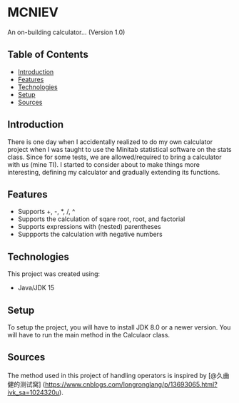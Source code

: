 # MCNIEV
An on-building calculator... (Version 1.0)

## Table of Contents
* [Introduction](#Introduction)
* [Features](#Features)
* [Technologies](#Technologies)
* [Setup](#Setup)
* [Sources](#Sources)

## Introduction
There is one day when I accidentally realized to do my own calculator project when I was taught to use the Minitab statistical software on the stats class. Since for some tests, we are allowed/required to bring a calculator with us (mine TI). I started to consider about to make things more interesting, defining my calculator and gradually extending its functions.

## Features
* Supports +, -, *, /, ^
* Supports the calculation of sqare root, root, and factorial
* Supports expressions with (nested) parentheses
* Suppports the calculation with negative numbers

## Technologies
This project was created using:
* Java/JDK 15

## Setup
To setup the project, you will have to install JDK 8.0 or a newer version. You will have to run the main method in the Calculaor class.

## Sources
The method used in this project of handling operators is inspired by [@久曲健的测试窝] (https://www.cnblogs.com/longronglang/p/13693065.html?ivk_sa=1024320u).
